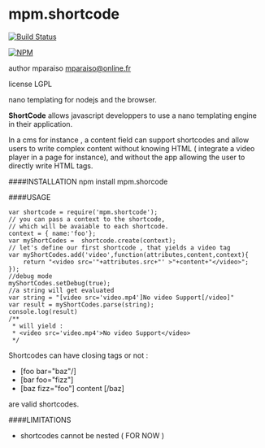 mpm.shortcode 
=============

[![Build Status](https://travis-ci.org/Mparaiso/mpm.shortcode.png?branch=master)](https://travis-ci.org/Mparaiso/mpm.shortcode)

[![NPM](https://nodei.co/npm/mpm.shortcode.png?downloads=true)](https://nodei.co/npm/mpm.shortcode/)


author mparaiso <mparaiso@online.fr>

license LGPL

nano templating for nodejs and the browser. 

__ShortCode__ allows javascript developpers to use a nano templating engine in their application.

In a cms for instance , a content field can support shortcodes and allow users to write complex content
without knowing HTML ( integrate a video player in a page for instance), and without the app allowing 
the user to directly write HTML tags.

####INSTALLATION
npm install mpm.shorcode

####USAGE

	var shortcode = require('mpm.shortcode');
	// you can pass a context to the shortcode, 
	// which will be avaiable to each shortcode.
	context = { name:'foo'};
	var myShortCodes =  shortcode.create(context);
	// let's define our first shortcode , that yields a video tag
	var myShortCodes.add('video',function(attributes,content,context){
		return "<video src='"+attributes.src+"' >"+content+"</video>";
	});
	//debug mode
	myShortCodes.setDebug(true);
	//a string will get evaluated
	var string = "[video src='video.mp4']No video Support[/video]"
	var result = myShortCodes.parse(string);
	console.log(result)
	/**
	 * will yield : 
	 * <video src='video.mp4'>No video Support</video>
	 */
	
Shortcodes can have closing tags or not :

- [foo bar="baz"/]
- [bar foo="fizz"]
- [baz fizz="foo"] content [/baz]

are valid shortcodes.

	
####LIMITATIONS

- shortcodes cannot be nested ( FOR NOW )
